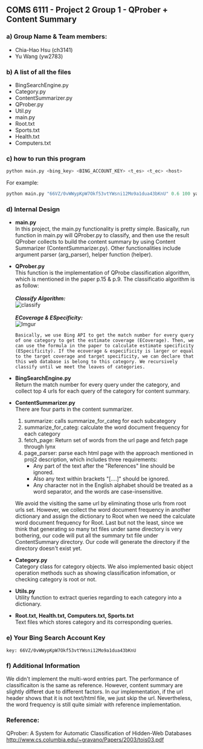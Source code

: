 ## COMS 6111 - Project 2 Group 1 - QProber + Content Summary

### a) Group Name & Team members:
- Chia-Hao Hsu (ch3141)
- Yu Wang (yw2783)

### b) A list of all the files
- BingSearchEngine.py
- Category.py
- ContentSummarizer.py
- QProber.py
- Util.py
- main.py
- Root.txt
- Sports.txt
- Health.txt
- Computers.txt

### c) how to run this program
```python
python main.py <bing_key> <BING_ACCOUNT_KEY> <t_es> <t_ec> <host>
```
  For example:
```python
python main.py "66VZ/0vWWypKpW7Okf53vtYWsni12Mo9a1dua43bKnU" 0.6 100 yahoo.com
```
### d) Internal Design
- **main.py**<br>
    In this project, the main.py functionality is pretty simple. Basically, run function in main.py will QProber.py to classify, and then use the result QProber collects to build the content summary by using Content Summarizer (ContentSummarizer.py). Other functionalities include argument parser (arg_parser), helper function (helper).

- **QProber.py**<br>
    This function is the implementation of QProbe classification algorithm, which is mentioned in the paper p.15 & p.9. The classificatio algorithm is as follow:<br><br>
      ***Classify Algorithm:***<br>
      ![classify](http://i.imgur.com/Ghqi6UL.png)
      <br><br>
      ***ECoverage & ESpecificity:***<br>
      ![Imgur](http://i.imgur.com/kIgnn30.png)
      
      Basically, we use Bing API to get the match number for every query of one category to get the estimate coverage (ECoverage). Then, we can use the formula in the paper to calculate estimate specificity (ESpecificity). If the ecoverage & especificity is larger or equal to the target coverage and target specificity, we can declare that this web database is belong to this category. We recursively classify until we meet the leaves of categories.
    
- **BingSearchEngine.py**<br>
    Return the match number for every query under the category, and collect top 4 urls for each query of the category for content summary.

- **ContentSummarizer.py**<br>
    There are four parts in the content summarizer. <br>
    1) summarize: calls summarize_for_categ for each subcategory <br>
    2) summarize_for_categ: calculate the word document frequency for each category <br>
    3) fetch_page: Return set of words from the url page and fetch page through lynx <br>
    4) page_parser: parse each html page with the approach mentioned in proj2 description, which includes three requirements:<br>
          - Any part of the text after the "References" line should be ignored.<br>
          - Also any text within brackets "[....]" should be ignored.<br>
          - Any character not in the English alphabet should be treated as a word separator, and the words are case-insensitive.<br>

    We avoid the visiting the same url by eliminating those urls from root urls set. However, we collect the word document frequency in another dictionary and assign the dictionary to Root when we need the calculate word document frequency for Root. Last but not the least, since we think that generating so many txt files under same directory is very bothering, our code will put all the summary txt file under ContentSummary directory. Our code will generate the directory if the directory doesn't exist yet.

- **Category.py**<br>
    Category class for category objects. We also implemented basic object operation methods such as showing classification infomation, or checking category is root or not. 

- **Utils.py**<br>
    Utility function to extract queries regarding to each category into a dictionary.
    
- **Root.txt, Health.txt, Computers.txt, Sports.txt**<br>
    Text files which stores category and its corresponding queries. 

### e) Your Bing Search Account Key
    key: 66VZ/0vWWypKpW7Okf53vtYWsni12Mo9a1dua43bKnU

### f) Additional Information
We didn't implement the multi-word entries part. The performance of classificaiton is the same as reference. However, content summary are slightly differet due to different factors. In our implementation, if the url header shows that it is not text/html file, we just skip the url. Nevertheless, the word frequency is still quite simialr with reference implementation.

### Reference:
QProber: A System for Automatic Classification of Hidden-Web Databases http://www.cs.columbia.edu/~gravano/Papers/2003/tois03.pdf

